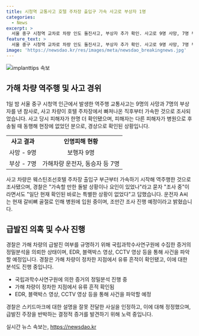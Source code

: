 ```yaml
---
title: 시청역 교통사고 호텔 주차장 출입구 가속 사고로 부상자 1명
categories:
  - News
excerpt: >
  서울 중구 시청역 교차로 차량 인도 돌진사고, 부상자 추가 확인. 사고로 9명 사망, 7명 부상. 경찰, 가해차량 운전자 조만간 조사. 동승자는 전날 참고인 조사. 사고 당시 돌발 상황은 없었으나 가속 사고 현장 주변 추모용품 놓여. 운전자 A씨 병원 입원 중, 급발진 여부 규명 위해 과학수사연구원에 증거물 수사 의뢰.
feature_text: >
  서울 중구 시청역 교차로 차량 인도 돌진사고, 부상자 추가 확인. 사고로 9명 사망, 7명 부상. 경찰, 가해차량 운전자 조만간 조사. 동승자는 전날 참고인 조사. 사고 당시 돌발 상황은 없었으나 가속 사고 현장 주변 추모용품 놓여. 운전자 A씨 병원 입원 중, 급발진 여부 규명 위해 과학수사연구원에 증거물 수사 의뢰.
image: 'https://newsdao.kr/res/images/meta/newsdao_breakingnews.jpg'
---
```


<p><img src="https://newsdao.kr/res/images/meta/newsdao_breakingnews.jpg" alt="implanttips 속보" /></p>

<h2 data-ke-size="size26">가해 차량 역주행 및 사고 경위</h2>

<p data-ke-size="size16">1일 밤 서울 중구 시청역 인근에서 발생한 역주행 교통사고는 9명의 사망과 7명의 부상자를 낸 참사로, 사고 차량이 호텔 주차장에서 빠져나온 직후부터 가속한 것으로 조사되었습니다. 사고 당시 피해자가 한명 더 확인됐으며, 피해자는 다른 피해자가 병원으로 후송될 때 동행해 현장에 없었던 분으로, 경상으로 확인된 상황입니다.</p>

<table>
  <tr>
    <td style="text-align: center; height: 17px;"><b>사고 결과</b></td>
    <td style="text-align: center; height: 17px;"><b>인명피해 현황</b></td>
  </tr>
  <tr>
    <td style="text-align: center; height: 17px;">사망 - 9명</td>
    <td style="text-align: center; height: 17px;">보행자 9명</td>
  </tr>
  <tr>
    <td style="text-align: center; height: 17px;">부상 - 7명</td>
    <td style="text-align: center; height: 17px;">가해차량 운전자, 동승자 등 7명</td>
  </tr>
</table>

<p data-ke-size="size16">사고 차량은 웨스틴조선호텔 주차장 출입구 부근부터 가속하기 시작해 역주행한 것으로 조사됐으며, 경찰은 "가속할 만한 돌발 상황이나 요인이 있었나"라고 묻자 "조사 중"이라면서도 "일단 현재 확인된 바로는 특별한 상황이 없었다"고 답했습니다. 운전자 A씨는 현재 갈비뼈 골절로 인해 병원에 입원 중이며, 조만간 조사 진행 예정이라고 밝혔습니다.</p>

<h2 data-ke-size="size26">급발진 의혹 및 수사 진행</h2>

<p data-ke-size="size16">경찰은 가해 차량의 급발진 여부를 규명하기 위해 국립과학수사연구원에 수집한 증거의 정밀분석을 의뢰한 상태이며, EDR, 블랙박스 영상, CCTV 영상 등을 통해 사건을 파악할 예정입니다. 경찰은 가해 차량이 정차한 지점에서 유류 흔적이 확인됐고, 이에 대한 분석도 진행 중입니다.</p>

<ul>
  <li>국립과학수사연구원에 의한 증거의 정밀분석 진행 중</li>
  <li>가해 차량이 정차한 지점에서 유류 흔적 확인됨</li>
  <li>EDR, 블랙박스 영상, CCTV 영상 등을 통해 사건을 파악할 예정</li>
</ul>

<p data-ke-size="size16">경찰은 스키드마크에 대한 설명을 잘못 전달한 사실을 인정하고, 이에 대해 정정했으며, 급발진 주장을 반박하는 결정적 증거를 발견하기 위해 노력 중입니다.</p>
실시간 뉴스 속보는, <a href="https://newsdao.kr" rel="dofollow">https://newsdao.kr</a>


